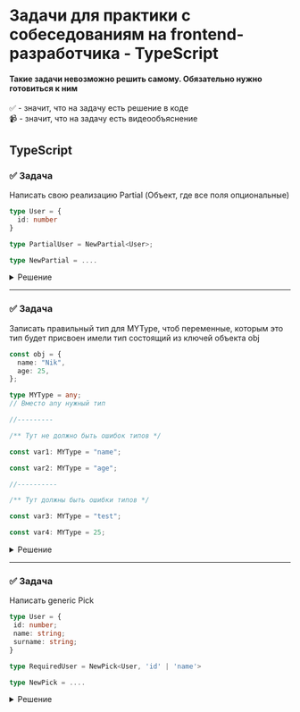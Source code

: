 # Задачи для практики с собеседованиям на frontend-разработчика - TypeScript

#### Такие задачи невозможно решить самому. Обязательно нужно готовиться к ним

✅ - значит, что на задачу есть решение в коде  
📹 - значит, что на задачу есть видеообъяснение

## TypeScript

### ✅ Задача

Написать свою реализацию Partial (Объект, где все поля опциональные)   

```ts
type User = {  
  id: number  
}  

type PartialUser = NewPartial<User>;

type NewPartial = ....
```

<details>
  <summary>Решение</summary>

```ts
type NewPartial<T> = {  
  [key in keyof T]?: T[key];  
}
```
</details>

 ---
 <!--  ------------------------------------------------------------------------------------------------------------------------------------------------------- -->

### ✅ Задача

Записать правильный тип для MYType, чтоб переменные, которым это тип будет присвоен имели тип состоящий из ключей объекта obj

```ts
const obj = {
  name: "Nik",
  age: 25,
};

type MYType = any;
// Вместо any нужный тип

//---------

/** Тут не должно быть ошибок типов */

const var1: MYType = "name";

const var2: MYType = "age";

//----------

/** Тут должны быть ошибки типов */

const var3: MYType = "test";

const var4: MYType = 25;

```

<details>
  <summary>Решение</summary>

```ts
  type MYType = keyof obj // "name" |"age"
```
</details>

  ---
 <!--  ------------------------------------------------------------------------------------------------------------------------------------------------------- -->


 ### ✅ Задача

 Написать generic Pick

 ```ts
type User = {
  id: number;
  name: string;
  surname: string;
}

type RequiredUser = NewPick<User, 'id' | 'name'>

type NewPick = ....

```

<details>
  <summary>Решение</summary>

```ts
type NewPick<T, K extends keyof T> = {
    [P in K]: T[P];
}
```
</details>
